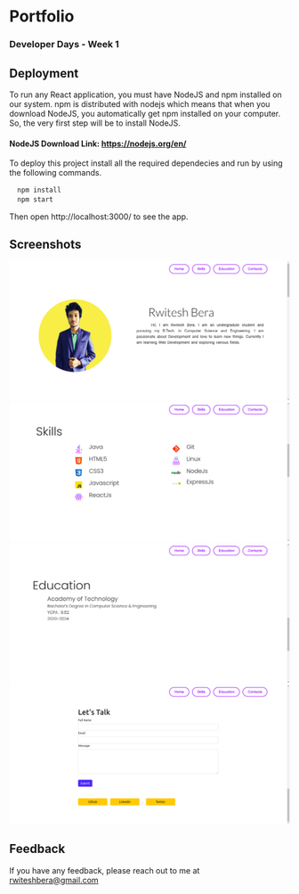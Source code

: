 
# Portfolio
### Developer Days - Week 1

## Deployment
To run any React application, you must have NodeJS and npm installed on our system. npm is distributed with nodejs which means that when you download NodeJS, you automatically get npm installed on your computer. So, the very first step will be to install NodeJS. 


#### NodeJS Download Link: https://nodejs.org/en/

To deploy this project install all the required dependecies and run by using the following commands.

```bash
  npm install
  npm start
```
Then open http://localhost:3000/ to see the app.

## Screenshots

<img src="./screenshots/1.png">
<img src="./screenshots/2.png">
<img src="./screenshots/3.png">
<img src="./screenshots/4.png">

## Feedback

If you have any feedback, please reach out to me at rwiteshbera@gmail.com

  

  